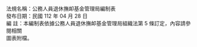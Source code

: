 法規名稱：公務人員退休撫卹基金管理局編制表  
發布日期：民國 112 年 04 月 28 日  
編 註：本編制表依據公務人員退休撫卹基金管理局組織法第 5 條訂定，內容請參閱相關  
圖表附檔。  


